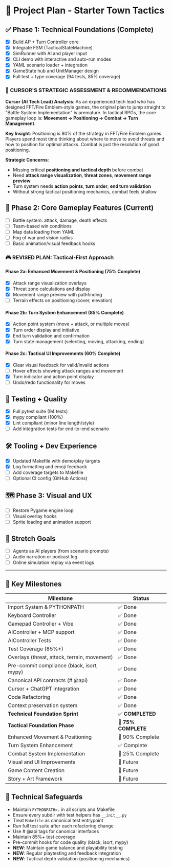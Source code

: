 # 🧠 Project Plan - Starter Town Tactics

## ✅ Phase 1: Technical Foundations (Complete)
- [x] Build AP + Turn Controller core
- [x] Integrate FSM (TacticalStateMachine)
- [x] SimRunner with AI and player input
- [x] CLI demo with interactive and auto-run modes
- [x] YAML scenario loader + integration
- [x] GameState hub and UnitManager design
- [x] Full test + type coverage (94 tests, 85% coverage)

### **🎯 CURSOR'S STRATEGIC ASSESSMENT & RECOMMENDATIONS**

**Cursor (AI Tech Lead) Analysis**: As an experienced tech lead who has designed FFT/Fire Emblem-style games, the original plan to jump straight to "Battle System Implementation" is premature. In tactical RPGs, the core gameplay loop is: **Movement → Positioning → Combat → Turn Management**.

**Key Insight**: Positioning is 80% of the strategy in FFT/Fire Emblem games. Players spend most time thinking about where to move to avoid threats and how to position for optimal attacks. Combat is just the resolution of good positioning.

**Strategic Concerns**:
- Missing critical **positioning and tactical depth** before combat
- Need **attack range visualization**, **threat zones**, **movement range preview**
- Turn system needs **action points**, **turn order**, **end turn validation**
- Without strong tactical positioning mechanics, combat feels shallow

## 🚧 Phase 2: Core Gameplay Features (Current)
- [ ] Battle system: attack, damage, death effects
- [ ] Team-based win conditions
- [ ] Map data loading from YAML
- [ ] Fog of war and vision radius
- [ ] Basic animation/visual feedback hooks

### **🎮 REVISED PLAN: Tactical-First Approach**

#### **Phase 2a: Enhanced Movement & Positioning (75% Complete)**
- [x] Attack range visualization overlays
- [x] Threat zone calculations and display
- [x] Movement range preview with pathfinding
- [ ] Terrain effects on positioning (cover, elevation)

#### **Phase 2b: Turn System Enhancement (85% Complete)**
- [x] Action point system (move + attack, or multiple moves)
- [x] Turn order display and initiative
- [x] End turn validation and confirmation
- [x] Turn state management (selecting, moving, attacking, ending)

#### **Phase 2c: Tactical UI Improvements (60% Complete)**
- [x] Clear visual feedback for valid/invalid actions
- [ ] Hover effects showing attack ranges and movement
- [x] Turn indicator and action point display
- [ ] Undo/redo functionality for moves

## 🧪 Testing + Quality
- [x] Full pytest suite (94 tests)
- [x] mypy compliant (100%)
- [x] Lint compliant (minor line length/style)
- [ ] Add integration tests for end-to-end scenario

## 🛠️ Tooling + Dev Experience
- [x] Updated Makefile with demo/play targets
- [x] Log formatting and emoji feedback
- [ ] Add coverage targets to Makefile
- [ ] Optional CI config (GitHub Actions)

## 🗺️ Phase 3: Visual and UX
- [ ] Restore Pygame engine loop
- [ ] Visual overlay hooks
- [ ] Sprite loading and animation support

## 🚀 Stretch Goals
- [ ] Agents as AI players (from scenario prompts)
- [ ] Audio narration or podcast log
- [ ] Online simulation replay via event logs

---

## 📌 Key Milestones

| Milestone                     | Status  |
|------------------------------|----------|
| Import System & PYTHONPATH   | ✅ Done |
| Keyboard Controller          | ✅ Done |
| Gamepad Controller + Vibe    | ✅ Done |
| AIController + MCP support   | ✅ Done |
| AIController Tests           | ✅ Done |
| Test Coverage (85%+)         | ✅ Done |
| Overlays (threat, attack, terrain, movement) | ✅ Done |
| Pre-commit compliance (black, isort, mypy) | ✅ Done |
| Canonical API contracts (# @api) | ✅ Done |
| Cursor + ChatGPT integration | ✅ Done |
| Code Refactoring             | ✅ Done |
| Context preservation system  | ✅ Done |
| **Technical Foundation Sprint** | ✅ **COMPLETED** |
| **Tactical Foundation Phase** | 🚧 **75% COMPLETE** |
| Enhanced Movement & Positioning | 🚧 90% Complete |
| Turn System Enhancement      | ✅ Complete |
| Combat System Implementation | 🚧 25% Complete |
| Visual and UI Improvements   | 🔮 Future |
| Game Content Creation        | 🔮 Future |
| Story + Art Framework        | 🔮 Future |

## 🔧 Technical Safeguards
- Maintain `PYTHONPATH=.` in all scripts and Makefile
- Ensure every subdir with test helpers has `__init__.py`
- Treat `Makefile` as canonical test entrypoint
- Run full test suite after each refactoring change
- Use # @api tags for canonical interfaces
- Maintain 85%+ test coverage
- Pre-commit hooks for code quality (black, isort, mypy)
- **NEW**: Maintain game balance and playability testing
- **NEW**: Regular playtesting and feedback integration
- **NEW**: Tactical depth validation (positioning mechanics)